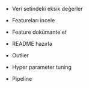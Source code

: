 * Veri setindeki eksik değerler
* Featureları incele
* Feature dokümante et
* README hazırla

* Outlier
* Hyper parameter tuning
* Pipeline